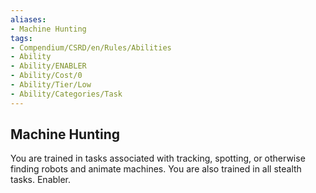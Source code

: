 ```yaml
---
aliases:
- Machine Hunting
tags:
- Compendium/CSRD/en/Rules/Abilities
- Ability
- Ability/ENABLER
- Ability/Cost/0
- Ability/Tier/Low
- Ability/Categories/Task
---
```


  
## Machine Hunting  
You are trained in tasks associated with tracking, spotting, or otherwise finding robots and animate machines. You are also trained in all stealth tasks. Enabler.